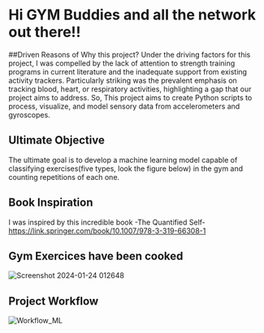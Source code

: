 # Hi GYM Buddies and all the network out there!!
##Driven Reasons of Why this project?
Under the driving factors for this project, I was compelled by the lack of attention to strength training programs in current literature and the inadequate support from existing activity trackers. Particularly striking was the prevalent emphasis on tracking blood, heart, or respiratory activities, highlighting a gap that our project aims to address.
So, This project aims to create Python scripts to process, visualize, and model sensory data from accelerometers and gyroscopes.
## Ultimate Objective
The ultimate goal is to develop a machine learning model capable of classifying exercises(five types, look the figure below) in the gym and counting repetitions of each one.
## Book Inspiration
I was inspired by this incredible book -The Quantified Self-
https://link.springer.com/book/10.1007/978-3-319-66308-1
## Gym Exercices have been cooked
![Screenshot 2024-01-24 012648](https://github.com/ZAHIRA201/GYM_AI_Tracker/assets/120922044/7c8239fe-c753-410b-9035-c3731f8de25d)
## Project Workflow
![Workflow_ML](https://github.com/ZAHIRA201/GYM_AI_Tracker/assets/120922044/f76e3e44-b76b-495c-80d7-f4dc1a77d5a3)
